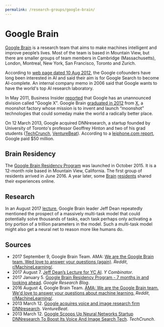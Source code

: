 ```yaml
---
permalink: /research-groups/google-brain/
---
```


# Google Brain

[Google Brain](https://research.google.com/teams/brain/) is a research team that aims to make machines intelligent and improve people’s lives. Most of the team is based in Mountain View, but there are smaller groups of team members in Cambridge (Massachusetts), London, Montreal, New York, San Francisco, Toronto and Zurich.

According to [web page dated 10 Aug 2012](http://www.artificialbrains.com/google), the Google cofounders have long been interested in AI and said their aim is for Google Search to become AI-complete. An internal company memo in 2006 said that Google wants to have the world's top AI research laboratory.

In May 2011, Business Insider [reported](http://www.businessinsider.com/the-state-of-google-2011-5) that Google has an unannounced division called "Google X". Google Brain [graduated in 2012](https://x.company/graduated/) from [X](https://x.company/), a moonshot factory whose mission is to invent and launch “moonshot” technologies that could someday make the world a radically better place.

On 12 March 2013, Google acquired DNNresearch, a startup founded by University of Toronto's professor Geoffrey Hinton and two of his grad students ([TechCrunch](https://techcrunch.com/2013/03/12/google-scoops-up-neural-networks-startup-dnnresearch-to-boost-its-voice-and-image-search-tech/), [VentureBeat](http://venturebeat.com/2013/03/12/google-dnnresearch/)). According to a [leiphone.com report](https://www.leiphone.com/news/201704/A9RuQzPwYKKLkIJT.html), Google paid $50 million.

## Brain Residency

The [Google Brain Residency Program](https://research.google.com/teams/brain/residency/) was launched in October 2015. It is a 12-month role based in Mountain View, California. The first group of residents arrived in June 2016. A year later, some [Brain](http://tinyclouds.org/residency/) [residents](http://colinraffel.com/blog/my-year-at-brain.html) shared their experiences online.

## Research

In an August 2017 [lecture](https://blog.ycombinator.com/jeff-deans-lecture-for-yc-ai/), Google Brain leader Jeff Dean repeatedly mentioned the prospect of a massively multi-task model that could potentially solve thousands of tasks, each task perhaps only activating a tiny portion of a trillion parameters in the model. Such a multi-task model might also get a neural net to reason more like humans do.

## Sources

* 2017 September 9, Google Brain Team. AMA: [We are the Google Brain team. Wed love to answer your questions (again)](https://www.reddit.com/r/MachineLearning/comments/6z51xb/we_are_the_google_brain_team_wed_love_to_answer/). *Reddit*, [r/MachineLearning/](https://www.reddit.com/r/MachineLearning/).
* 2017 August 7. [Jeff Dean’s Lecture for YC AI](https://blog.ycombinator.com/jeff-deans-lecture-for-yc-ai/). *Y Combinator*.
* 2017 January 5. [Google Brain Residency Program - 7 months in and looking ahead](https://research.googleblog.com/2017/01/google-brain-residency-program-7-months_5.html). *Google Research Blog*.
* 2016 August 4, Google Brain Team. [AMA: We are the Google Brain team. We'd love to answer your questions about machine learning.](https://www.reddit.com/r/MachineLearning/comments/4w6tsv/ama_we_are_the_google_brain_team_wed_love_to/) *Reddit*, [r/MachineLearning/](https://www.reddit.com/r/MachineLearning/).
* 2013 March 12. [Google acquires voice and image research firm DNNresearch](https://venturebeat.com/2013/03/12/google-dnnresearch/). *VentureBeat*.
* 2013 March 12. [Google Scoops Up Neural Networks Startup DNNresearch To Boost Its Voice And Image Search Tech](https://techcrunch.com/2013/03/12/google-scoops-up-neural-networks-startup-dnnresearch-to-boost-its-voice-and-image-search-tech/). *TechCrunch*.

